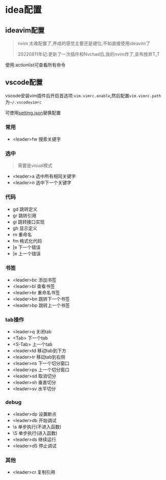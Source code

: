 # idea配置

## ideavim配置
> nvim 太难配置了,养成的感觉主要还是键位,不如直接使用ideavim了
> 
> 20220811年记:更新了一次插件和Nvchad后,我的nvim炸了,宣布放弃T_T

使用:actionlist可查看所有命令

## vscode配置
vscode安装vim插件后开启首选项:`vim.vimrc.enable`,然后配置`vim.vimrc.path`为`~/.vscodevimrc`

可使用[setting.json](setting.json)替换配置

### 常用

- \<leader>fw 搜索关键字

### 选中
> 需要是visual模式
- \<leader>a 选中所有相同关键字
- \<leader>n 选中下一个关键字

### 代码

- gd 跳转定义
- gr 跳转引用
- gi 跳转接口实现
- gh 显示定义
- rn 重命名
- fm 格式化代码
- [e 下一个错误
- ]e 上一个错误

### 书签

- \<leader>bc 添加书签
- \<leader>bl 查看书签
- \<leader>br 重命名书签
- \<leader>bn 跳转下一个书签
- \<leader>bp 跳转上一个书签

### tab操作

- \<leader>q 关闭tab
- \<Tab> 下一个tab
- \<S-Tab> 上一个tab
- \<leader>td 移动tab到下方
- \<leader>tr 移动tab到右侧
- \<leader>ns 下一个切分窗口
- \<leader>ps 上一个切分窗口
- \<leader>sd 取消切分
- \<leader>sh 垂直切分
- \<leader>sv 水平切分

### debug

- \<leader>dp 设置断点
- \<leader>db 开始调试
- \\s 单步执行(不进入函数)
- \\S 单步执行(进入函数)
- \<leader>ds 继续运行
- \<leader>dS 停止调试

### 其他

- \<leader>cr 复制引用

